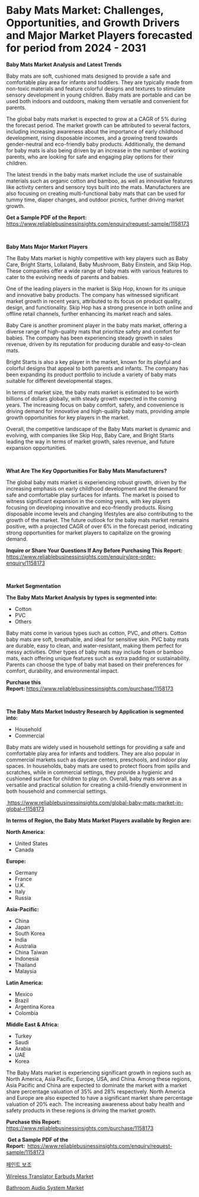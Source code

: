 <p><h1>Baby Mats Market: Challenges, Opportunities, and Growth Drivers and Major Market Players forecasted for period from 2024 - 2031</h1></p><p><strong>Baby Mats Market Analysis and Latest Trends</strong></p>
<p><p>Baby mats are soft, cushioned mats designed to provide a safe and comfortable play area for infants and toddlers. They are typically made from non-toxic materials and feature colorful designs and textures to stimulate sensory development in young children. Baby mats are portable and can be used both indoors and outdoors, making them versatile and convenient for parents.</p><p>The global baby mats market is expected to grow at a CAGR of 5% during the forecast period. The market growth can be attributed to several factors, including increasing awareness about the importance of early childhood development, rising disposable incomes, and a growing trend towards gender-neutral and eco-friendly baby products. Additionally, the demand for baby mats is also being driven by an increase in the number of working parents, who are looking for safe and engaging play options for their children.</p><p>The latest trends in the baby mats market include the use of sustainable materials such as organic cotton and bamboo, as well as innovative features like activity centers and sensory toys built into the mats. Manufacturers are also focusing on creating multi-functional baby mats that can be used for tummy time, diaper changes, and outdoor picnics, further driving market growth.</p></p>
<p><strong>Get a Sample PDF of the Report:&nbsp;</strong> <a href="https://www.reliablebusinessinsights.com/enquiry/request-sample/1158173">https://www.reliablebusinessinsights.com/enquiry/request-sample/1158173</a></p>
<p>&nbsp;</p>
<p><strong>Baby Mats Major Market Players</strong></p>
<p><p>The Baby Mats market is highly competitive with key players such as Baby Care, Bright Starts, Lollaland, Baby Mushroom, Baby Einstein, and Skip Hop. These companies offer a wide range of baby mats with various features to cater to the evolving needs of parents and babies.</p><p>One of the leading players in the market is Skip Hop, known for its unique and innovative baby products. The company has witnessed significant market growth in recent years, attributed to its focus on product quality, design, and functionality. Skip Hop has a strong presence in both online and offline retail channels, further enhancing its market reach and sales.</p><p>Baby Care is another prominent player in the baby mats market, offering a diverse range of high-quality mats that prioritize safety and comfort for babies. The company has been experiencing steady growth in sales revenue, driven by its reputation for producing durable and easy-to-clean mats.</p><p>Bright Starts is also a key player in the market, known for its playful and colorful designs that appeal to both parents and infants. The company has been expanding its product portfolio to include a variety of baby mats suitable for different developmental stages.</p><p>In terms of market size, the baby mats market is estimated to be worth billions of dollars globally, with steady growth expected in the coming years. The increasing focus on baby comfort, safety, and convenience is driving demand for innovative and high-quality baby mats, providing ample growth opportunities for key players in the market.</p><p>Overall, the competitive landscape of the Baby Mats market is dynamic and evolving, with companies like Skip Hop, Baby Care, and Bright Starts leading the way in terms of market growth, sales revenue, and future expansion opportunities.</p></p>
<p>&nbsp;</p>
<p><strong>What Are The Key Opportunities For Baby Mats Manufacturers?</strong></p>
<p><p>The global baby mats market is experiencing robust growth, driven by the increasing emphasis on early childhood development and the demand for safe and comfortable play surfaces for infants. The market is poised to witness significant expansion in the coming years, with key players focusing on developing innovative and eco-friendly products. Rising disposable income levels and changing lifestyles are also contributing to the growth of the market. The future outlook for the baby mats market remains positive, with a projected CAGR of over 6% in the forecast period, indicating strong opportunities for market players to capitalize on the growing demand.</p></p>
<p><strong>Inquire or Share Your Questions If Any Before Purchasing This Report:</strong> <a href="https://www.reliablebusinessinsights.com/enquiry/pre-order-enquiry/1158173">https://www.reliablebusinessinsights.com/enquiry/pre-order-enquiry/1158173</a></p>
<p>&nbsp;</p>
<p><strong>Market Segmentation</strong></p>
<p><strong>The Baby Mats Market Analysis by types is segmented into:</strong></p>
<p><ul><li>Cotton</li><li>PVC</li><li>Others</li></ul></p>
<p><p>Baby mats come in various types such as cotton, PVC, and others. Cotton baby mats are soft, breathable, and ideal for sensitive skin. PVC baby mats are durable, easy to clean, and water-resistant, making them perfect for messy activities. Other types of baby mats may include foam or bamboo mats, each offering unique features such as extra padding or sustainability. Parents can choose the type of baby mat based on their preferences for comfort, durability, and environmental impact.</p></p>
<p><strong>Purchase this Report:&nbsp;</strong><a href="https://www.reliablebusinessinsights.com/purchase/1158173">https://www.reliablebusinessinsights.com/purchase/1158173</a></p>
<p>&nbsp;</p>
<p><strong>The Baby Mats Market Industry Research by Application is segmented into:</strong></p>
<p><ul><li>Household</li><li>Commercial</li></ul></p>
<p><p>Baby mats are widely used in household settings for providing a safe and comfortable play area for infants and toddlers. They are also popular in commercial markets such as daycare centers, preschools, and indoor play spaces. In households, baby mats are used to protect floors from spills and scratches, while in commercial settings, they provide a hygienic and cushioned surface for children to play on. Overall, baby mats serve as a versatile and practical solution for creating a child-friendly environment in both household and commercial settings.</p></p>
<p><a href="https://www.reliablebusinessinsights.com/global-baby-mats-market-in-global-r1158173">&nbsp;https://www.reliablebusinessinsights.com/global-baby-mats-market-in-global-r1158173</a></p>
<p><strong>In terms of Region, the Baby Mats Market Players available by Region are:</strong></p>
<p>
    <p> <strong> North America: </strong>
        <ul>
            <li>United States</li>
            <li>Canada</li>
        </ul>
        </p> 
    <p> <strong> Europe: </strong>
        <ul>
            <li>Germany</li>
            <li>France</li>
            <li>U.K.</li>
            <li>Italy</li>
            <li>Russia</li>
        </ul>
        </p> 
    <p> <strong> Asia-Pacific: </strong>
        <ul>
            <li>China</li>
            <li>Japan</li>
            <li>South Korea</li>
            <li>India</li>
            <li>Australia</li>
            <li>China Taiwan</li>
            <li>Indonesia</li>
            <li>Thailand</li>
            <li>Malaysia</li>
        </ul>
        </p> 
    <p> <strong> Latin America: </strong>
        <ul>
            <li>Mexico</li>
            <li>Brazil</li>
            <li>Argentina Korea</li>
            <li>Colombia</li>
        </ul>
        </p> 
    <p> <strong> Middle East & Africa: </strong>
        <ul>
            <li>Turkey</li>
            <li>Saudi</li>
            <li>Arabia</li>
            <li>UAE</li>
            <li>Korea</li>
        </ul>
    </p>
    </p>
<p><p>The Baby Mats market is experiencing significant growth in regions such as North America, Asia Pacific, Europe, USA, and China. Among these regions, Asia Pacific and China are expected to dominate the market with a market share percentage valuation of 35% and 28% respectively. North America and Europe are also expected to have a significant market share percentage valuation of 20% each. The increasing awareness about baby health and safety products in these regions is driving the market growth.</p></p>
<p><strong>Purchase this Report: </strong><a href="https://www.reliablebusinessinsights.com/purchase/1158173">https://www.reliablebusinessinsights.com/purchase/1158173</a></p>
<p>&nbsp;<strong>Get a Sample PDF of the Report:&nbsp;&nbsp;</strong><a href="https://www.reliablebusinessinsights.com/enquiry/request-sample/1158173">https://www.reliablebusinessinsights.com/enquiry/request-sample/1158173</a></p>
<p><strong></strong></p>
<p><p><a href="https://github.com/TrevorKruvalis5678/Market-Research-Report-List-2/blob/main/2376300152638.md">페인트 보조</a></p><p><a href="https://github.com/angelajermaine/Market-Research-Report-List-3/blob/main/wireless-translator-earbuds-market.md">Wireless Translator Earbuds Market</a></p><p><a href="https://github.com/provorikovar/Market-Research-Report-List-5/blob/main/bathroom-audio-system-market.md">Bathroom Audio System Market</a></p></p>
